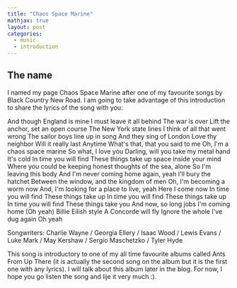 ```yaml
---
title: "Chaos Space Marine"
mathjax: true
layout: post
categories:
  - music
  - introduction
---
```

## The name

I named my page Chaos Space Marine after one of my favourite songs by Black Country New Road. I am going to take advantage of this introduction to share the lyrics of the song with you:

And though England is mine
I must leave it all behind
The war is over
Lift the anchor, set an open course
The New York state lines
I think of all that went wrong
The sailor boys line up in song
And they sing of London
Love thy neighbor
Will it really last
Anytime
What's that, that you said to me
Oh, I'm a chaos space marine
So what, I love you
Darling, will you take my metal hand
It's cold
In time you will find
These things take up space inside your mind
Where you could be keeping honest thoughts of the sea, alone
So I'm leaving this body
And I'm never coming home again, yeah
I'll bury the hatchet
Between the window, and the kingdom of men
Oh, I'm becoming a worm now
And, I'm looking for a place to live, yeah
Here I come now
In time you will find
These things take up
In time you will find
These things take up
In time you will find
These things take you
And now, so long jobs
I'm coming home
(Oh yeah)
Billie Eilish style
A Concorde will fly
Ignore the whole I've dug again
Oh yeah

Songwriters: Charlie Wayne / Georgia Ellery / Isaac Wood / Lewis Evans / Luke Mark / May Kershaw / Sergio Maschetzko / Tyler Hyde

This song is introductory to one of my all time favourite albums called Ants From Up There (it is actually the second song on the album but it is the first one with any lyrics). I will talk about this album later in the blog. For now, I hope you go listen the song and lije it very much :).

